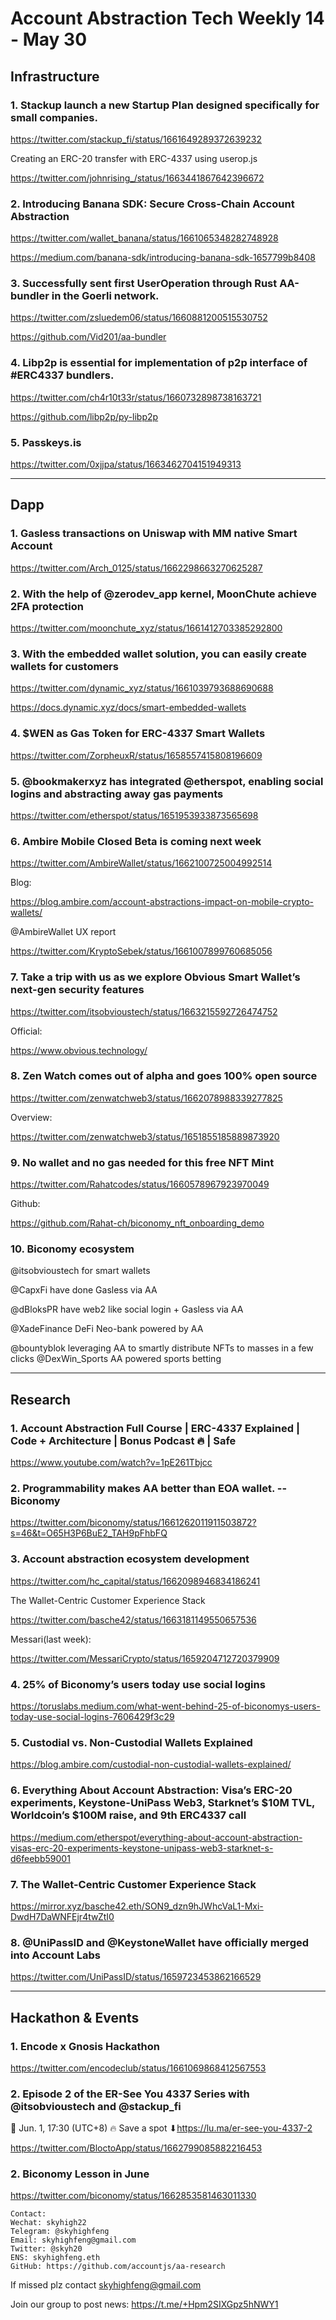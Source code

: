 # Account Abstraction Tech Weekly 14 - May 30


## Infrastructure

### 1.  Stackup launch a new Startup Plan designed specifically for small companies.

https://twitter.com/stackup_fi/status/1661649289372639232

Creating an ERC-20 transfer with ERC-4337 using userop.js

https://twitter.com/johnrising_/status/1663441867642396672

### 2. Introducing Banana SDK: Secure Cross-Chain Account Abstraction

https://twitter.com/wallet_banana/status/1661065348282748928

https://medium.com/banana-sdk/introducing-banana-sdk-1657799b8408

### 3. Successfully sent first UserOperation through Rust AA-bundler in the Goerli network.

https://twitter.com/zsluedem06/status/1660881200515530752

https://github.com/Vid201/aa-bundler

### 4. Libp2p is essential for implementation of p2p interface of #ERC4337 bundlers.

https://twitter.com/ch4r10t33r/status/1660732898738163721

https://github.com/libp2p/py-libp2p

### 5. Passkeys.is

https://twitter.com/0xjjpa/status/1663462704151949313

---

## Dapp

### 1. Gasless transactions on Uniswap with MM native Smart Account

https://twitter.com/Arch_0125/status/1662298663270625287

### 2. With the help of @zerodev_app kernel, MoonChute achieve 2FA protection

https://twitter.com/moonchute_xyz/status/1661412703385292800

### 3. With the embedded wallet solution, you can easily create wallets for customers

https://twitter.com/dynamic_xyz/status/1661039793688690688

https://docs.dynamic.xyz/docs/smart-embedded-wallets

### 4. $WEN as Gas Token for ERC-4337 Smart Wallets

https://twitter.com/ZorpheuxR/status/1658557415808196609

### 5. @bookmakerxyz has integrated @etherspot, enabling social logins and abstracting away gas payments

https://twitter.com/etherspot/status/1651953933873565698

### 6. Ambire Mobile Closed Beta is coming next week 

https://twitter.com/AmbireWallet/status/1662100725004992514

Blog:

https://blog.ambire.com/account-abstractions-impact-on-mobile-crypto-wallets/


@AmbireWallet UX report

https://twitter.com/KryptoSebek/status/1661007899760685056

### 7. Take a trip with us as we explore Obvious Smart Wallet’s next-gen security features

https://twitter.com/itsobvioustech/status/1663215592726474752

Official:

https://www.obvious.technology/

### 8. Zen Watch comes out of alpha and goes 100% open source

https://twitter.com/zenwatchweb3/status/1662078988339277825

Overview:

https://twitter.com/zenwatchweb3/status/1651855185889873920

### 9. No wallet and no gas needed for this free NFT Mint

https://twitter.com/Rahatcodes/status/1660578967923970049

Github:

https://github.com/Rahat-ch/biconomy_nft_onboarding_demo

### 10. Biconomy ecosystem
@itsobvioustech for smart wallets

@CapxFi have done Gasless via AA

@dBloksPR have web2 like social login + Gasless via AA

@XadeFinance DeFi Neo-bank powered by AA

@bountyblok leveraging AA to smartly distribute NFTs to masses in a few clicks
@DexWin_Sports AA powered sports betting



---
## Research

### 1. Account Abstraction Full Course | ERC-4337 Explained | Code + Architecture | Bonus Podcast 🔥 | Safe

https://www.youtube.com/watch?v=1pE261Tbjcc

### 2. Programmability makes AA better than EOA wallet. -- Biconomy

https://twitter.com/biconomy/status/1661262011911503872?s=46&t=O65H3P6BuE2_TAH9pFhbFQ


### 3. Account abstraction ecosystem development

https://twitter.com/hc_capital/status/1662098946834186241

The Wallet-Centric Customer Experience Stack

https://twitter.com/basche42/status/1663181149550657536

Messari(last week):

https://twitter.com/MessariCrypto/status/1659204712720379909

### 4. 25% of Biconomy’s users today use social logins

https://toruslabs.medium.com/what-went-behind-25-of-biconomys-users-today-use-social-logins-7606429f3c29

### 5. Custodial vs. Non-Custodial Wallets Explained

https://blog.ambire.com/custodial-non-custodial-wallets-explained/

### 6. Everything About Account Abstraction: Visa’s ERC-20 experiments, Keystone-UniPass Web3, Starknet’s $10M TVL, Worldcoin’s $100M raise, and 9th ERC4337 call

https://medium.com/etherspot/everything-about-account-abstraction-visas-erc-20-experiments-keystone-unipass-web3-starknet-s-d6feebb59001

### 7. The Wallet-Centric Customer Experience Stack

https://mirror.xyz/basche42.eth/SON9_dzn9hJWhcVaL1-Mxi-DwdH7DaWNFEjr4twZtI0

### 8. @UniPassID and @KeystoneWallet have officially merged into Account Labs

https://twitter.com/UniPassID/status/1659723453862166529



---
## Hackathon & Events

### 1. Encode x Gnosis Hackathon

https://twitter.com/encodeclub/status/1661069868412567553

### 2. Episode 2 of the ER-See You 4337 Series with @itsobvioustech and @stackup_fi

📅 Jun. 1, 17:30 (UTC+8)
🔥 Save a spot ⬇https://lu.ma/er-see-you-4337-2

https://twitter.com/BloctoApp/status/1662799085882216453

### 2. Biconomy Lesson in June

https://twitter.com/biconomy/status/1662853581463011330

```
Contact:
Wechat: skyhigh22
Telegram: @skyhighfeng
Email: skyhighfeng@gmail.com
Twitter: @skyh20
ENS: skyhighfeng.eth
GitHub: https://github.com/accountjs/aa-research
```

If missed plz contact skyhighfeng@gmail.com

Join our group to post news: https://t.me/+Hpm2SIXGpz5hNWY1